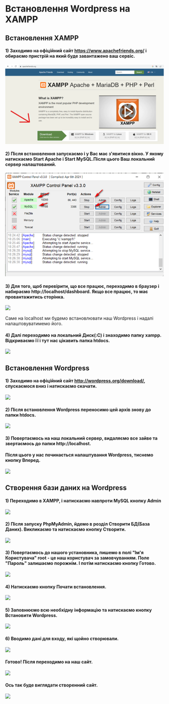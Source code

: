 <!-- Заголовок -->
# Встановлення Wordpress на XAMPP

## Встановлення XAMPP

#### 1) Заходимо на офіційний сайт https://www.apachefriends.org/ і обираємо пристрій на який буде завантажено ваш сервіс. 

![](https://github.com/ssonyau/-Wordpress-XAMPP/blob/main/Screenshot%202023-04-13%20184853.png)

#### 2) Після встановлення запускаємо і у Вас має з'явитися вікно. У якому натискаємо Start Apache і Start MySQL.Після цього Ваш локальний сервер налаштований.


![](https://github.com/ssonyau/-Wordpress-XAMPP/blob/main/Screenshot%202023-04-13%20191350.png)

#### 3) Для того, щоб перевірити, що все працює, переходимо в браузер і набираємо http://localhost/dashboard. Якщо все працює, то має провантажитись сторінка.

![](https://github.com/ssonyau/Wordpress-XAMPP/blob/main/Screenshot%202023-04-13%20195058.png)

Саме на  localhost ми будемо встановлювати наш Wordpress і надалі налаштовуватимемо його.

####  4) Далі переходимо на локальний Диск(:С) і знаходимо папку xampp. Відкриваємо її і тут нас цікавить папка htdocs.
![](https://github.com/ssonyau/Wordpress-XAMPP/blob/main/Screenshot%202023-04-13%20200605.png)

## Встановлення Wordpress
#### 1) Заходимо на офіційний сайт http://wordpress.org/download/, спускаємося вниз і натискаємо скачати.
![](https://github.com/ssonyau/Wordpress-XAMPP/blob/main/Screenshot%202023-04-14%20105215.png)

#### 2) Після встановлення Wordpress переносимо цей архів знову до папки htdocs.
![](https://github.com/ssonyau/Wordpress-XAMPP/blob/main/Screenshot%202023-04-14%20105540.png)

#### 3) Повертаємось на наш локальний сервер, видаляємо все зайве та звертаємось до папки http://localhost. 
#### Після цього у нас починається налаштування Wordpress, тиснемо кнопку Вперед.
![](https://github.com/ssonyau/Wordpress-XAMPP/blob/main/Screenshot%202023-04-14%20112636.png)

## Створення бази даних на Wordpress
#### 1) Переходимо в ХAMPP, і натискаємо навпроти MySQL кнопку Admin
![](https://github.com/ssonyau/Wordpress-XAMPP/blob/main/Screenshot%202023-04-14%20113743.png)

#### 2) Після запуску PhpMyAdmin, йдемо в розділ Створити БД(База Даних). Викликаємо та натискаємо кнопку Створити.
![](https://github.com/ssonyau/Wordpress-XAMPP/blob/main/Screenshot%202023-04-14%20114616.png)

#### 3) Повертаємось до нашого установника, пишемо в полі "Ім'я Користувача" root - це наш користувач за замовчуванням. Поле "Пароль" залишаємо порожнім. І потім натискаємо кнопку Готово.
![](https://github.com/ssonyau/Wordpress-XAMPP/blob/main/Screenshot%202023-04-14%20120646.png)

#### 4) Натискаємо кнопку Почати встановлення.
![](https://github.com/ssonyau/Wordpress-XAMPP/blob/main/Screenshot%202023-04-14%20121519.png)

#### 5) Заповнюємо всю необхідну інформацію та натискаємо кнопку Встановити Wordpress.
![](https://github.com/ssonyau/Wordpress-XAMPP/blob/main/Screenshot%202023-04-14%20122108.png)

#### 6) Вводимо дані для входу, які щойно створювали.
![](https://github.com/ssonyau/Wordpress-XAMPP/blob/main/Screenshot%202023-04-14%20122923.png)

#### Готово! Після переходимо на наш сайт.
![](https://github.com/ssonyau/Wordpress-XAMPP/blob/main/Screenshot%202023-04-14%20123146.png)

#### Ось так буде виглядати створенний сайт.
![](https://github.com/ssonyau/)
